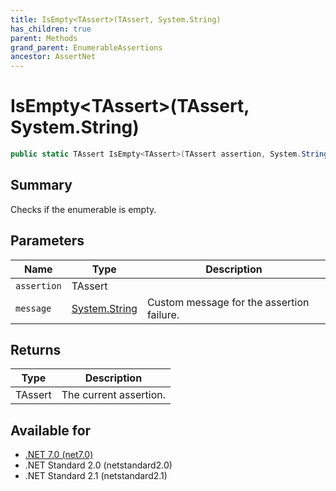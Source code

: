 ```yaml
---
title: IsEmpty<TAssert>(TAssert, System.String)
has_children: true
parent: Methods
grand_parent: EnumerableAssertions
ancestor: AssertNet
---
```

# IsEmpty&lt;TAssert&gt;(TAssert, System.String)

```csharp
public static TAssert IsEmpty<TAssert>(TAssert assertion, System.String message);
```

## Summary
Checks if the enumerable is empty.

## Parameters
|Name|Type|Description|
|-|-|-|
|`assertion`|TAssert||
|`message`|[System.String](https://learn.microsoft.com/en-us/dotnet/api/system.string)|Custom message for the assertion failure.|

## Returns
|Type|Description|
|-|-|
|TAssert|The current assertion.|

## Available for
- [.NET 7.0 (net7.0)](https://versionsof.net/core/7.0/)
- .NET Standard 2.0 (netstandard2.0)
- .NET Standard 2.1 (netstandard2.1)
